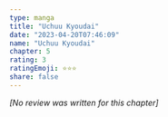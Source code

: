 ```yaml
---
type: manga
title: "Uchuu Kyoudai"
date: "2023-04-20T07:46:09"
name: "Uchuu Kyoudai"
chapter: 5
rating: 3
ratingEmoji: ⭐️⭐️⭐️
share: false
---
```


*[No review was written for this chapter]*
